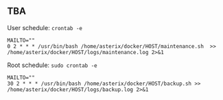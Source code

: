 TBA
---

User schedule: 
`crontab -e`

```
MAILTO=""
0 2 * * * /usr/bin/bash /home/asterix/docker/HOST/maintenance.sh  >> /home/asterix/docker/HOST/logs/maintenance.log 2>&1
```

Root schedule: 
`sudo crontab -e`

```
MAILTO=""
30 2 * * * /usr/bin/bash /home/asterix/docker/HOST/backup.sh >> /home/asterix/docker/HOST/logs/backup.log 2>&1
```

